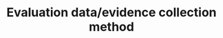 ---
title: 'Evaluation data/evidence collection method'
field: 'is.evaluation.collection'
slug: 'impact-evaluation-data-evidence-collection-method'
comment: 'select from control list'
required: False
vocabulary: 'vocabulary.txt'
module: 'Impact'
cluster: 'Impact'
policy: 'Controlled value. Single select from control list.'
layout: 'home'
---
